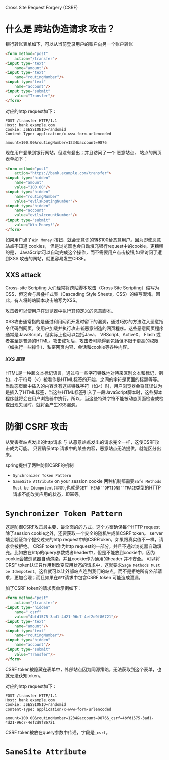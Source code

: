 Cross Site Request Forgery (CSRF)

# 什么是 跨站伪造请求 攻击？

银行转账表单如下，可以从当前登录用户的账户向另一个账户转账
```html
<form method="post"
    action="/transfer">
<input type="text"
    name="amount"/>
<input type="text"
    name="routingNumber"/>
<input type="text"
    name="account"/>
<input type="submit"
    value="Transfer"/>
</form>
```
对应的http request如下：
```text
POST /transfer HTTP/1.1
Host: bank.example.com
Cookie: JSESSIONID=randomid
Content-Type: application/x-www-form-urlencoded

amount=100.00&routingNumber=1234&account=9876
```
现在用户登录到银行网站，但没有登出；并且访问了一个 恶意站点， 站点的网页表单如下：
```html
<form method="post"
    action="https://bank.example.com/transfer">
<input type="hidden"
    name="amount"
    value="100.00"/>
<input type="hidden"
    name="routingNumber"
    value="evilsRoutingNumber"/>
<input type="hidden"
    name="account"
    value="evilsAccountNumber"/>
<input type="submit"
    value="Win Money!"/>
</form>
```
如果用户点了`Win Money!`按钮，就会无意识的转$100给恶意用户。因为即使恶意站点不知道 cookies， 但是浏览器也会自动填充银行request中的cookie。更糟糕的是， JavaScript可以自动完成这个操作，而不需要用户点击按钮;如果访问了遭到XSS 攻击的网站，就更容易发生CRSF。

## XXS attack

Cross-site Scripting
人们经常将跨站脚本攻击（Cross Site Scripting）缩写为CSS，但这会与层叠样式表（Cascading Style Sheets，CSS）的缩写混淆。因此，有人将跨站脚本攻击缩写为XSS。

攻击者可以使用户在浏览器中执行其预定义的恶意脚本。

XSS攻击通常指的是通过利用网页开发时留下的漏洞，通过巧妙的方法注入恶意指令代码到网页，使用户加载并执行攻击者恶意制造的网页程序。这些恶意网页程序通常是JavaScript，但实际上也可以包括Java、 VBScript、ActiveX、 Flash 或者甚至是普通的HTML。攻击成功后，攻击者可能得到包括但不限于更高的权限（如执行一些操作）、私密网页内容、会话和cookie等各种内容。

##### XXS 原理
HTML是一种超文本标记语言，通过将一些字符特殊地对待来区别文本和标记，例如，小于符号（<）被看作是HTML标签的开始，<title>与</title>之间的字符是页面的标题等等。当动态页面中插入的内容含有这些特殊字符（如<）时，用户浏览器会将其误认为是插入了HTML标签，当这些HTML标签引入了一段JavaScript脚本时，这些脚本程序就将会在用户浏览器中执行。所以，当这些特殊字符不能被动态页面检查或检查出现失误时，就将会产生XSS漏洞。

# 防御 CSRF 攻击

从受害者站点发出的http请求 与 从恶意站点发出的请求完全一样，这使CSRF攻击成为可能。
只要确保http 请求中的某些内容，恶意站点无法提供，就能区分出来。

spring提供了两种防御CSRF的机制
+ `Synchronizer Token Pattern`
+ `SameSite Attribute` on your session cookie
两种机制都需要`Safe Methods Must be Idempotent(幂等)`,也就是`GET``HEAD``OPTIONS``TRACE`类型的HTTP请求不能改变应用的状态，即幂等。

# `Synchronizer Token Pattern`

这是防御CSRF攻击最主要、最全面的的方式。这个方案确保每个HTTP request 除了session cookie之外，还要获取一个安全的随机生成值CSRF token。
server端会验证每个提交过来的http request中的CSRFtoken，如果跟真实值不一样，请求会被拒绝。
CRSF token作为http request的一部分，并且不通过浏览器自动填充。比如放在http的query参数或者header中，但是不能放到cookie中，因为cookie会被浏览器自动渲染，并且cookie作为通用的header 并不安全。
可以将CRSF token认证只作用到改变应用状态的请求中，这就要求`Sage Methods Must be Idempotent`。这样就可以让外部站点连到我们的站点，而不是拒绝所有外部请求，更加合理；而且如果在`GET`请求中包含CSRF token 可能造成泄漏。

加了CSRF token的请求表单示例如下：
```html
<form method="post"
    action="/transfer">
<input type="hidden"
    name="_csrf"
    value="4bfd1575-3ad1-4d21-96c7-4ef2d9f86721"/>
<input type="text"
    name="amount"/>
<input type="text"
    name="routingNumber"/>
<input type="hidden"
    name="account"/>
<input type="submit"
    value="Transfer"/>
</form>
```
CSRF token被隐藏在表单中，外部站点因为同源策略，无法获取到这个表单，也就无法获知token。

对应的http request如下：
```text
POST /transfer HTTP/1.1
Host: bank.example.com
Cookie: JSESSIONID=randomid
Content-Type: application/x-www-form-urlencoded

amount=100.00&routingNumber=1234&account=9876&_csrf=4bfd1575-3ad1-4d21-96c7-4ef2d9f86721
```

CSRF token被放在query参数中传递，字段是`_csrf`。

# `SameSite Attribute`



